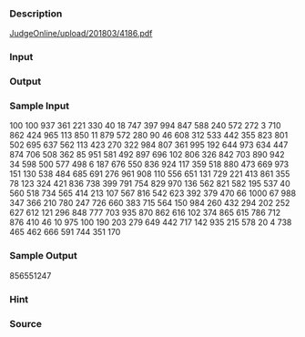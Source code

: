 
### Description
[JudgeOnline/upload/201803/4186.pdf](/JudgeOnline/upload/201803/4186.pdf) 
### Input

### Output

### Sample Input
100 100
937
361
221
330
40
18
747
397
994
847
588
240
572
272
3
710
862
424
965
113
850
11
879
572
280
90
46
608
312
533
442
355
823
801
502
695
637
562
113
423
270
322
984
807
361
995
192
644
973
634
447
874
706
508
362
85
951
581
492
897
696
102
806
326
842
703
890
942
34
598
500
577
498
6
187
676
550
836
924
117
359
518
880
473
669
973
151
130
538
484
685
691
276
961
908
110
556
651
131
729
221
413
861
355
78
123
324
421
836
738
399
791
754
829
970
136
562
821
582
195
537
40
560
518
734
565
414
213
107
567
816
542
623
392
379
470
66
1000
67
988
347
366
210
780
247
726
660
383
715
564
150
984
260
432
294
202
252
627
612
121
296
848
777
703
935
870
862
616
102
374
865
615
786
712
876
410
46
10
975
100
190
203
279
649
442
717
142
935
215
578
20
4
738
465
462
666
591
744
351
170
### Sample Output
856551247
### Hint

### Source
